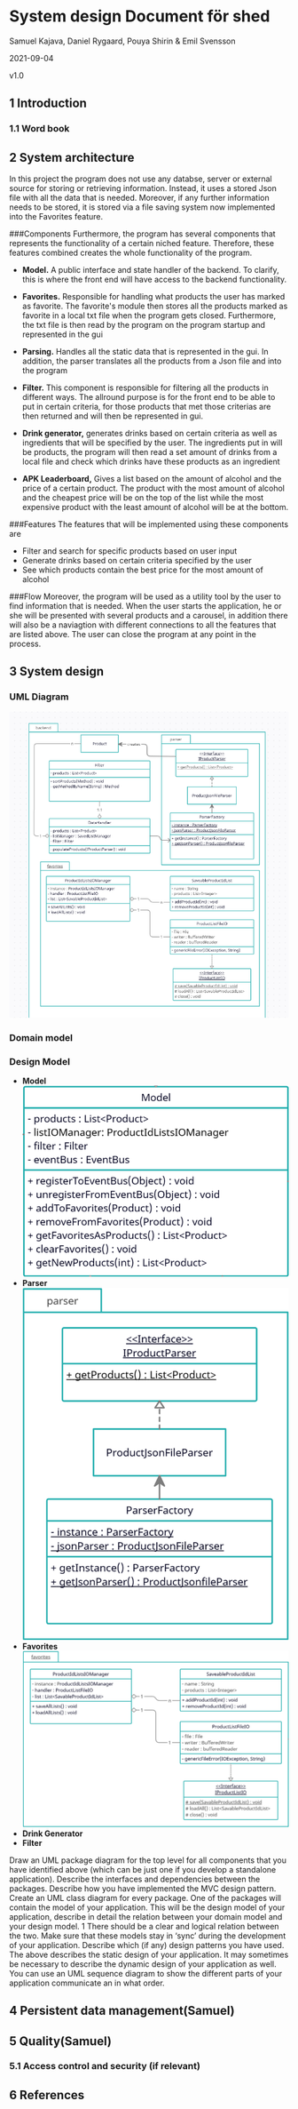 # System design Document för shed

Samuel Kajava, Daniel Rygaard, Pouya Shirin & Emil Svensson

2021-09-04

v1.0

## 1 Introduction

### 1.1 Word book

## 2 System architecture
In this project the program does not use any databse, server or 
external source for storing or retrieving information. Instead, it uses a stored Json file with all the data that is needed.
Moreover, if any further information needs to be stored, it is stored via a file saving system now implemented into the Favorites feature.

###Components
Furthermore, the program has several components that represents the functionality of a certain niched feature.
Therefore, these features combined creates the whole functionality of the program.

 - **Model.** 
A public interface and state handler of the backend. To clarify, 
this is where the front end will have access to the backend functionality.

- **Favorites.**
Responsible for handling what products the user has marked as favorite. 
The favorite's module then stores all the products marked as favorite in a local txt file when the program gets closed. Furthermore, the txt file is then read by the program on the program startup and represented in the gui 

- **Parsing.**
 Handles all the static data that is represented in the gui. In addition, the parser translates all the products from a Json file and into the program

- **Filter.**
This component is responsible for filtering all the products in different ways. The allround purpose is for the front end to be able to put in certain criteria, for those products that  met those criterias are then returned and will then be represented in gui.

- **Drink generator,**
 generates drinks based on certain criteria as well as ingredients that will be specified by the user.
 The ingredients put in will be products, the program will then read a set amount of drinks from a local file and check which drinks have these products as an ingredient

- **APK Leaderboard,**
Gives a list based on the amount of alcohol and the price of a certain product. The product with the most amount of alcohol and the cheapest price will be on the top of the list while the most expensive product with the least amount of alcohol will be at the bottom.

###Features
The features that will be implemented using these components are
- Filter and search for specific products based on user input
- Generate drinks based on certain criteria specified by the user
- See which products contain the best price for the most amount of alcohol



###Flow
Moreover, the program will be used as a utility tool by the user to find information that is needed.
When the user starts the application, he or she will be presented with several products and a carousel, 
in addition there will also be a naviagtion with different connections to all the features that are listed above.
The user can close the program at any point in the process.
 
## 3 System design

### UML Diagram
![UMLDiagram](Photos/UMLDiagram.png)


### Domain model

### Design Model

- **Model**
 ![ModelDesign](Photos/ModelDesignUML.png)
- **Parser**
 ![ParsingDesign](Photos/ParsingDesignUML.png)
- **Favorites**
![FavoritesDesign](Photos/FavoritesDesignUML.png)
- **Drink Generator**
- **Filter**





Draw an UML package diagram for the top level for all components that you have
identified above (which can be just one if you develop a standalone application). Describe the interfaces and dependencies between the packages. Describe how you have
implemented the MVC design pattern.
Create an UML class diagram for every package. One of the packages will contain
the model of your application. This will be the design model of your application,
describe in detail the relation between your domain model and your design model.
1
There should be a clear and logical relation between the two. Make sure that these
models stay in ‘sync’ during the development of your application.
Describe which (if any) design patterns you have used.
The above describes the static design of your application. It may sometimes be
necessary to describe the dynamic design of your application as well. You can use an
UML sequence diagram to show the different parts of your application communicate
an in what order.

## 4 Persistent data management(Samuel)

## 5 Quality(Samuel)

### 5.1 Access control and security (if relevant)

## 6 References